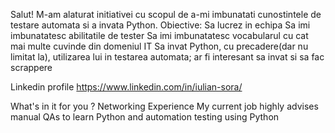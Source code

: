 Salut!
M-am alaturat initiativei cu scopul de a-mi imbunatati cunostintele de testare automata si a invata Python.
Obiective:
    Sa lucrez in echipa
    Sa imi imbunatatesc abilitatile de tester
    Sa imi imbunatatesc vocabularul cu cat mai multe cuvinde din domeniul IT
    Sa invat Python, cu precadere(dar nu limitat la), utilizarea lui in testarea automata; ar fi interesant sa invat si sa fac scrappere
    
Linkedin profile 
    https://www.linkedin.com/in/iulian-sora/

What's in it for you ?
    Networking
    Experience
    My current job highly advises manual QAs to learn Python and automation testing using Python
